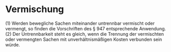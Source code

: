 # Vermischung

(1) Werden bewegliche Sachen miteinander untrennbar vermischt oder vermengt, so finden die Vorschriften des § 947 entsprechende Anwendung.(2) Der Untrennbarkeit steht es gleich, wenn die Trennung der vermischten oder vermengten Sachen mit unverhältnismäßigen Kosten verbunden sein würde. 

